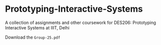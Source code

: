 # Prototyping-Interactive-Systems

A collection of assignments and other coursework for DES206: Prototyping Interactive Systems at IIIT, Delhi

Download the `Group-25.pdf`
